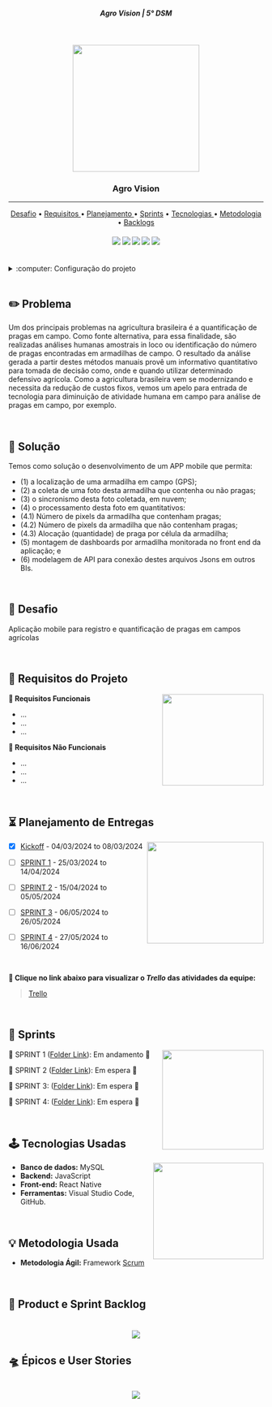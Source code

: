 <h5 align="center"> Agro Vision | 5° DSM </h5>

<br>

<p align="center">
<img src ="#" width="250" height="250"/>
 </h3>
<p align="center">

<p align="center">
      <h3 align="center"> Agro Vision </h3>
<p align="center">

<hr>

<p align="center"> 
   <a href="#milky_way-challenge">Desafio</a> •
   <a href ="#dart-project-requirements"> Requisitos </a> •
   <a href ="#hourglass_flowing_sand-delivery-planning"> Planejamento </a> •
   <a href="#date-sprints">Sprints</a> •
   <a href ="#joystick-technologies-used"> Tecnologias </a> •
   <a href ="#bulb-methodology-used"> Metodologia </a> •
   <a href="#crystal_ball-product-and-sprint-backlog">Backlogs</a>
</p>

<h4 align="center"> 
 <a href="https://www.python.org/"><img src = "#"/></a>
 <a href="https://react.dev/"><img src = "#"/></a>
 <a href="https://www.mysql.com/"><img src = "#"/></a>
 <a href="https://azure.microsoft.com/pt-br"><img src = "#"/></a>
 <a href="https://flask.palletsprojects.com/en/2.2.x/"><img src = "#"/></a>
</h4>

<br>

<details>
	
<summary>:computer: Configuração do projeto</summary>


**Requirements:**

Configuração para rodar o Backend, Frontend e Banco de dados:

```
git clone ...
```

- Primeiro faça ...

```
git pull ...
```

- Após isso, ...

</details>

<br>

## :pencil2: Problema

Um dos principais problemas na agricultura brasileira é a quantificação de pragas em campo. Como
fonte alternativa, para essa finalidade, são realizadas análises humanas amostrais in loco ou
identificação do número de pragas encontradas em armadilhas de campo. O resultado da análise
gerada a partir destes métodos manuais provê um informativo quantitativo para tomada de decisão
como, onde e quando utilizar determinado defensivo agrícola. Como a agricultura brasileira vem se
modernizando e necessita da redução de custos fixos, vemos um apelo para entrada de tecnologia
para diminuição de atividade humana em campo para análise de pragas em campo, por exemplo. 

<br>

## :rocket: Solução

Temos como solução o desenvolvimento de um APP mobile que permita:
- (1) a localização de uma armadilha em campo (GPS);
- (2) a coleta de uma foto desta armadilha que contenha ou não pragas;
- (3) o sincronismo desta foto coletada, em nuvem;
- (4) o processamento desta foto em quantitativos:
- (4.1) Número de pixels da armadilha que contenham pragas;
- (4.2) Número de pixels da armadilha que não contenham pragas;
- (4.3) Alocação (quantidade) de praga por célula da armadilha;
- (5) montagem de dashboards por armadilha monitorada no front end da aplicação; e
- (6) modelagem de API para conexão destes arquivos Jsons em outros BIs.

<br>

## :milky_way: Desafio

Aplicação mobile para registro e quantificação de pragas em campos agrícolas

<br>

## :dart: Requisitos do Projeto

<img align="right" width="200" height="180" src="#">

**📌 Requisitos Funcionais**
- ...
- ...
- ...
  
**📌 Requisitos Não Funcionais**
- ...
- ...
- ...

<br>

## :hourglass_flowing_sand: Planejamento de Entregas

<img align="right" width="230" height="200" src="#">

- [x] [Kickoff](#) - 04/03/2024 to 08/03/2024

- [ ] [SPRINT 1](#) - 25/03/2024 to 14/04/2024

- [ ] [SPRINT 2](#) - 15/04/2024 to 05/05/2024

- [ ] [SPRINT 3](#) - 06/05/2024 to 26/05/2024

- [ ] [SPRINT 4](#) - 27/05/2024 to 16/06/2024

<br>

**:link: Clique no link abaixo para visualizar o *Trello* das atividades da equipe:**
> [Trello](https://trello.com/b/QyOUlOmO/visiona-agro-vision)

<br>

## :date: Sprints

<img align="right" width="200" height="196" src="#">

🔖 SPRINT 1 ([Folder Link](#)): Em andamento 🚧

🔖 SPRINT 2 ([Folder Link](#)): Em espera 🚫

🔖 SPRINT 3: ([Folder Link](#)): Em espera 🚫

🔖 SPRINT 4: ([Folder Link](#)): Em espera 🚫

<br>

## :joystick: Tecnologias Usadas

<img align="right" width="218" height="190" src="#">

* **Banco de dados:** MySQL
* **Backend:** JavaScript
* **Front-end:** React Native
* **Ferramentas:** Visual Studio Code, GitHub.

<br>

## :bulb: Metodologia Usada

* **Metodologia Ágil:** Framework [Scrum](https://www.scrum.org/)

<br>

<span id="backlogs">

## :crystal_ball: Product e Sprint Backlog

<h1 align="center"> <img src = "#" /></h1>

## :flying_saucer: Épicos e User Stories

<h1 align="center"> <img src = "#" /></h1>

<br>
